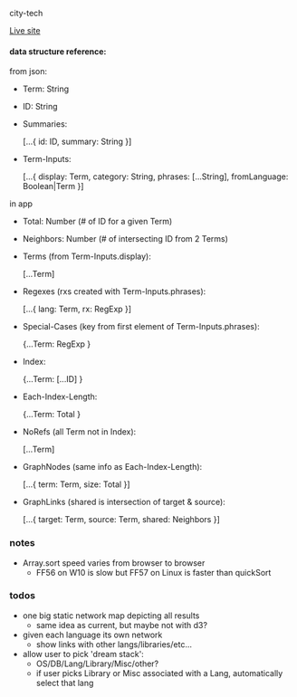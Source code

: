 city-tech

[Live site](https://beanmo.github.io/city-tech)


#### data structure reference:
from json:
- Term: String
- ID: String
- Summaries:

    [...{ id: ID, summary: String }]

- Term-Inputs:

    [...{ display: Term, 
        category: String, 
        phrases: [...String], 
        fromLanguage: Boolean|Term }]

in app
- Total: Number (# of ID for a given Term)
- Neighbors: Number (# of intersecting ID from 2 Terms)
- Terms (from Term-Inputs.display): 

    [...Term]

- Regexes (rxs created with Term-Inputs.phrases):

    [...{ lang: Term, rx: RegExp }]

- Special-Cases (key from first element of Term-Inputs.phrases):

    {...Term: RegExp }

- Index:

    {...Term: [...ID] }

- Each-Index-Length:

    {...Term: Total }

- NoRefs (all Term not in Index): 

    [...Term]

- GraphNodes (same info as Each-Index-Length):

    [...{ term: Term, size: Total }]

- GraphLinks (shared is intersection of target & source):

    [...{ target: Term, source: Term, shared: Neighbors }]


### notes
- Array.sort speed varies from browser to browser
    - FF56 on W10 is slow but FF57 on Linux is faster than quickSort

### todos
- one big static network map depicting all results
    - same idea as current, but maybe not with d3?
- given each language its own network
    - show links with other langs/libraries/etc...
- allow user to pick 'dream stack':
    - OS/DB/Lang/Library/Misc/other?
    - if user picks Library or Misc associated with a Lang, automatically select that lang
